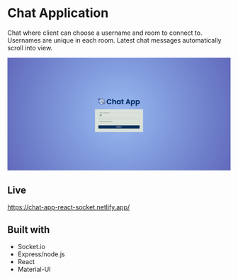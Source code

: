# Chat Application

Chat where client can choose a username and room to connect to. Usernames are unique in each room. Latest chat messages automatically scroll into view.

![landing](client/src/components/images/chat.png)

## Live

https://chat-app-react-socket.netlify.app/

## Built with

- Socket.io
- Express/node.js
- React
- Material-UI

